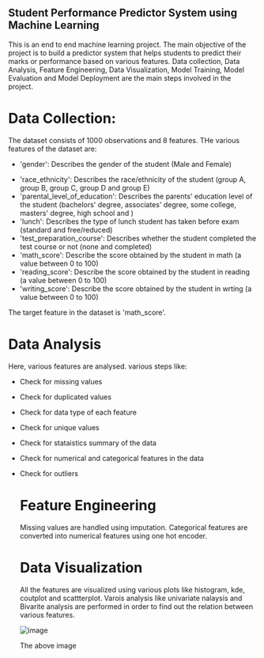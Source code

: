 ## Student Performance Predictor System using Machine Learning

This is an end to end machine learning project. The main objective of the project is to build a predictor system that helps students to predict their marks or performance based on various features.
Data collection, Data Analysis, Feature Engineering, Data Visualization, Model Training, Model Evaluation and Model Deployment are the main steps involved in the project.

# Data Collection:

The dataset consists of 1000 observations and 8 features. THe various features of the dataset are:
 - 'gender': Describes the gender of the student (Male and Female)
* 'race_ethnicity': Describes the race/ethnicity of the student (group A, group B, group C, group D and group E)
* 'parental_level_of_education': Describes the parents' education level of the student (bachelors' degree, associates' degree, some college, masters' degree, high school and )
* 'lunch': Describes the type of lunch student has taken before exam (standard and free/reduced)
* 'test_preparation_course': Describes whether the student completed the test course or not (none and completed)
* 'math_score': Describe the score obtained by the student in math (a value between 0 to 100)
* 'reading_score': Describe the score obtained by the student in reading (a value between 0 to 100)
* 'writing_score': Describe the score obtained by the student in wrting (a value between 0 to 100)

The target feature in the dataset is 'math_score'.

# Data Analysis

Here, various features are analysed. various steps like:

* Check for missing values
* Check for duplicated values
* Check for data type of each feature
* Check for unique values
* Check for stataistics summary of the data
* Check for numerical and categorical features in the data
* Check for outliers

  # Feature Engineering

  Missing values are handled using imputation. Categorical features are converted into numerical features using one hot encoder.

  # Data Visualization

  All the features are visualized using various plots like histogram, kde, coutplot and scattterplot. Varois analysis like univariate nalaysis and Bivarite analysis are performed  in order to find out the relation between various features.

  ![image](https://github.com/SaiShivani91/projectml/assets/167123523/36006f2c-b856-496b-883c-61feaf61ddff "Distribution of Female and Male")

  The above image 


  

  

